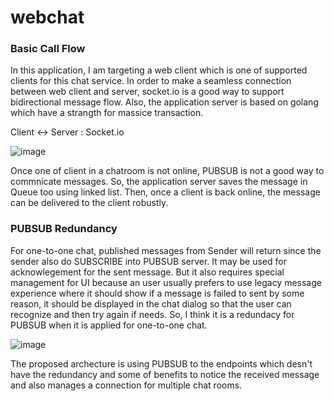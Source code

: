 # webchat

### Basic Call Flow

In this application, I am targeting a web client which is one of supported clients for this chat service.
In order to make a seamless connection between web client and server, socket.io is a good way to support bidirectional message flow. Also, the application server is based on golang which have a strangth for massice transaction. 

Client <-> Server : Socket.io

![image](https://user-images.githubusercontent.com/52392004/82755922-c67dfe80-9e11-11ea-9344-24b1f79dd415.png)

Once one of client in a chatroom is not online, PUBSUB is not a good way to commnicate messages. So, the application server saves the message in Queue too using linked list. Then, once a client is back online, the message can be delivered to the client robustly.

### PUBSUB Redundancy

For one-to-one chat, published messages from Sender will return since the sender also do SUBSCRIBE into PUBSUB server.
It may be used for acknowlegement for the sent message. But it also requires special management for UI because an user usually prefers to use legacy message experience where it should show if a message is failed to sent by some reason, it should be displayed in the chat dialog so that the user can recognize and then try again if needs.
So, I think it is a redundacy for PUBSUB when it is applied for one-to-one chat.

![image](https://user-images.githubusercontent.com/52392004/82961368-1f0ef080-9ff8-11ea-8c0e-cf5bd1e0b301.png)

The proposed archecture is using PUBSUB to the endpoints which desn't have the redundancy and some of benefits to notice the received message and also manages a connection for multiple chat rooms.


